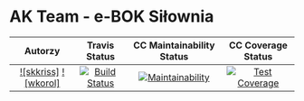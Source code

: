 # AK Team - e-BOK Siłownia
| Autorzy | Travis Status | CC Maintainability Status | CC Coverage Status |
:--:|:--:|:--:|:--:
| [![skkriss]](https://github.com/skkriss) [![wkorol]](https://github.com/wkorol) | [![Build Status](https://travis-ci.org/my-rspec/mocking-hell-ak_team.svg?branch=master)](https://travis-ci.org/my-rspec/mocking-hell-ak_team) | [![Maintainability](https://api.codeclimate.com/v1/badges/8302b279ffca574e79f1/maintainability)](https://codeclimate.com/github/my-rspec/mocking-hell-ak_team/maintainability) | [![Test Coverage](https://api.codeclimate.com/v1/badges/8302b279ffca574e79f1/test_coverage)](https://codeclimate.com/github/my-rspec/mocking-hell-ak_team/test_coverage) |
